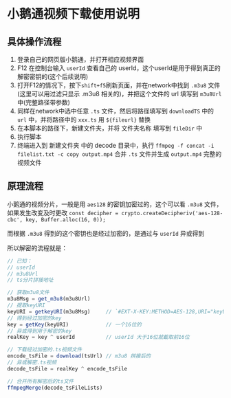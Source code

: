 
# 小鹅通视频下载使用说明

## 具体操作流程

1. 登录自己的网页版小鹅通，并打开相应视频界面
2. F12 在控制台输入 `userId` 查看自己的 userId，这个userId是用于得到真正的解密密钥的(这个后续说明)
3. 打开F12的情况下，按下`shift+f5`刷新页面，并在network中找到 `.m3u8` 文件(这里可以用过滤只显示 .m3u8 相关的)，并把这个文件的 url 填写到 `m3u8Url` 中(完整路径带参数)
4. 同样在network中选中任意 `.ts` 文件，然后将路径填写到 `downloadTS` 中的 `url` 中，并将路径中的 `xxx.ts` 用 `${fileurl}` 替换
5. 在本脚本的路径下，新建文件夹，并将 文件夹名称 填写到 `fileDir` 中
6. 执行脚本
7. 终端进入到 新建文件夹 中的 decode 目录中，执行 `ffmpeg -f concat -i filelist.txt -c copy output.mp4` 合并 `.ts` 文件并生成 `output.mp4` 完整的视频文件

## 原理流程

小鹅通的视频分片，一般是用 `aes128` 的密钥加密过的，这个可以看 `.m3u8` 文件，如果发生改变及时更改 `const decipher = crypto.createDecipheriv('aes-128-cbc', key, Buffer.alloc(16, 0));`

而根据 `.m3u8` 得到的这个密钥也是经过加密的，是通过与 `userId` 异或得到

所以解密的流程就是：

```js
// 已知：
// userId
// m3u8Url
// ts分片拼接地址

// 获取m3u8文件
m3u8Msg = get_m3u8(m3u8Url)
// 提取keyURI
keyURI = getkeyURI(m3u8Msg)     // `#EXT-X-KEY:METHOD=AES-128,URI="keyURI",IV=0x00000000000000000000000000000000`
// 得到经过加密的key
key = getKey(keyURI)            // 一个16位的
// 异或得到用于解密的key
realKey = key ^ userId          // userId 大于16位就截取前16位

// 下载经过加密的.ts视频文件
encode_tsFile = download(tsUrl) // m3u8 拼接后的
// 异或解密.ts视频
decode_tsFile = realKey ^ encode_tsFile

// 合并所有解密后的ts文件
ffmpegMerge(decode_tsFileLists)
```
